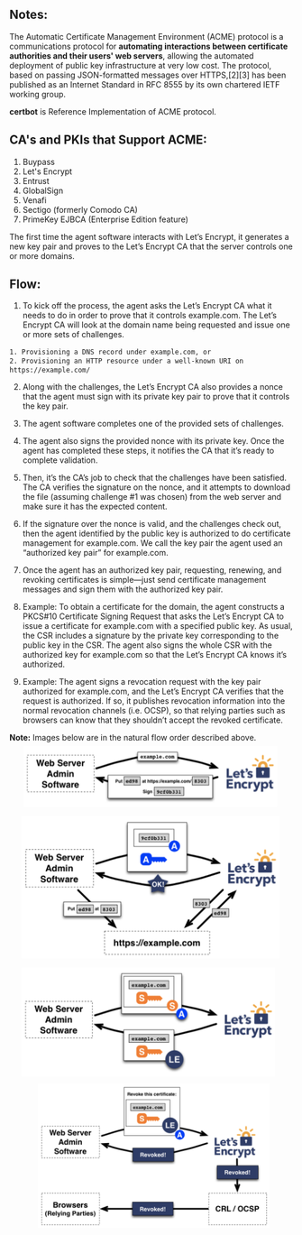 ## Notes:
The Automatic Certificate Management Environment (ACME) protocol is a communications protocol for **automating interactions between certificate authorities and their users' web servers**, allowing the automated deployment of public key infrastructure at very low cost. The protocol, based on passing JSON-formatted messages over HTTPS,[2][3] has been published as an Internet Standard in RFC 8555 by its own chartered IETF working group.

**certbot** is Reference Implementation of ACME protocol.

## CA's and PKIs that Support ACME:
1. Buypass
2. Let's Encrypt
3. Entrust
4. GlobalSign
5. Venafi
6. Sectigo (formerly Comodo CA)
7. PrimeKey EJBCA (Enterprise Edition feature)

The first time the agent software interacts with Let’s Encrypt, it generates a new key pair and proves to the Let’s Encrypt CA that the server controls one or more domains. 

## Flow:

1. To kick off the process, the agent asks the Let’s Encrypt CA what it needs to do in order to prove that it controls example.com. The Let’s Encrypt CA will look at the domain name being requested and issue one or more sets of challenges. 

```
1. Provisioning a DNS record under example.com, or
2. Provisioning an HTTP resource under a well-known URI on https://example.com/
```

2. Along with the challenges, the Let’s Encrypt CA also provides a nonce that the agent must sign with its private key pair to prove that it controls the key pair.

3. The agent software completes one of the provided sets of challenges. 

4. The agent also signs the provided nonce with its private key. Once the agent has completed these steps, it notifies the CA that it’s ready to complete validation.

5. Then, it’s the CA’s job to check that the challenges have been satisfied. The CA verifies the signature on the nonce, and it attempts to download the file (assuming challenge #1 was chosen) from the web server and make sure it has the expected content.

6. If the signature over the nonce is valid, and the challenges check out, then the agent identified by the public key is authorized to do certificate management for example.com. We call the key pair the agent used an “authorized key pair” for example.com.

7. Once the agent has an authorized key pair, requesting, renewing, and revoking certificates is simple—just send certificate management messages and sign them with the authorized key pair.

8. Example: To obtain a certificate for the domain, the agent constructs a PKCS#10 Certificate Signing Request that asks the Let’s Encrypt CA to issue a certificate for example.com with a specified public key. As usual, the CSR includes a signature by the private key corresponding to the public key in the CSR. The agent also signs the whole CSR with the authorized key for example.com so that the Let’s Encrypt CA knows it’s authorized.

9. Example: The agent signs a revocation request with the key pair authorized for example.com, and the Let’s Encrypt CA verifies that the request is authorized. If so, it publishes revocation information into the normal revocation channels (i.e. OCSP), so that relying parties such as browsers can know that they shouldn’t accept the revoked certificate.

**Note:** Images below are in the natural flow order described above.
![Cert Challenge Request](images/acme-challengerequest.png)
![Cert Challenge Response](images/acme-challengeresponse.png)
![Cert Issue](images/acme-certissue.png)
![Cert Revoke](images/acme-certrevoke.png)
